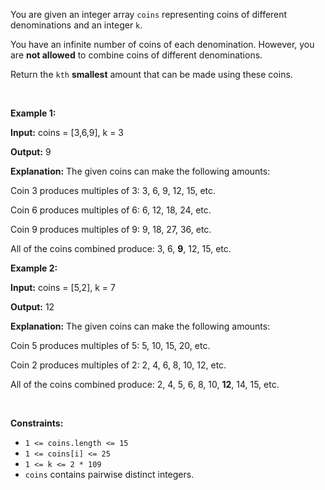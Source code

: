 You are given an integer array `coins` representing coins of different denominations and an integer `k`.


You have an infinite number of coins of each denomination. However, you are **not allowed** to combine coins of different denominations.


Return the `kth` **smallest** amount that can be made using these coins.


 


**Example 1:**



**Input:** coins = [3,6,9], k = 3


**Output:**  9


**Explanation:** The given coins can make the following amounts:  

Coin 3 produces multiples of 3: 3, 6, 9, 12, 15, etc.  

Coin 6 produces multiples of 6: 6, 12, 18, 24, etc.  

Coin 9 produces multiples of 9: 9, 18, 27, 36, etc.  

All of the coins combined produce: 3, 6, **9**, 12, 15, etc.



**Example 2:**



**Input:** coins = [5,2], k = 7


**Output:** 12 


**Explanation:** The given coins can make the following amounts:  

Coin 5 produces multiples of 5: 5, 10, 15, 20, etc.  

Coin 2 produces multiples of 2: 2, 4, 6, 8, 10, 12, etc.  

All of the coins combined produce: 2, 4, 5, 6, 8, 10, **12**, 14, 15, etc.



 


**Constraints:**


* `1 <= coins.length <= 15`
* `1 <= coins[i] <= 25`
* `1 <= k <= 2 * 109`
* `coins` contains pairwise distinct integers.


